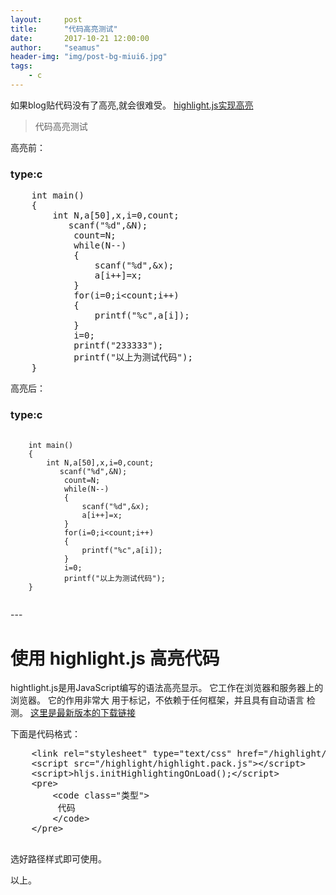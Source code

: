 ```yaml
---
layout:     post
title:      "代码高亮测试"
date:       2017-10-21 12:00:00
author:     "seamus"
header-img: "img/post-bg-miui6.jpg"
tags:
    - c
---
```

<link rel="stylesheet" type="text/css" href="/js/highlight/styles/vs2015.css">
<script src="/js/highlight/highlight.pack.js"></script>
<script>hljs.initHighlightingOnLoad();</script>

如果blog贴代码没有了高亮,就会很难受。
[highlight.js实现高亮](#build) 
>代码高亮测试

高亮前：
<h3>type:c</h3>
<pre>
    int main()
    {
        int N,a[50],x,i=0,count;
           scanf("%d",&N);
            count=N;
            while(N--)
            {
                scanf("%d",&x);
                a[i++]=x;
            }
            for(i=0;i&lt;count;i++)
            {
                printf("%c",a[i]);
            }
            i=0;
            printf("233333");
            printf("以上为测试代码");
    }    
</pre>

高亮后：
<h3>type:c</h3>
<pre>
    <code class="c">
    int main()
    {
        int N,a[50],x,i=0,count;
           scanf("%d",&N);
            count=N;
            while(N--)
            {
                scanf("%d",&x);
                a[i++]=x;
            }
            for(i=0;i&lt;count;i++)
            {
                printf("%c",a[i]);
            }
            i=0;
            printf("以上为测试代码");
    }
    </code>
</pre>

<p id="build"></p>
---
<h1>使用 highlight.js 高亮代码</h1>

hightlight.js是用JavaScript编写的语法高亮显示。
它工作在浏览器和服务器上的浏览器。
它的作用非常大
用于标记，不依赖于任何框架，并且具有自动语言
检测。
<a href="https://highlightjs.org/">这里是最新版本的下载链接</a>

下面是代码格式：
<pre>
    &lt;link rel="stylesheet" type="text/css" href="/highlight/styles/vs2015.css"&gt;
    &lt;script src="/highlight/highlight.pack.js"&gt;&lt;/script&gt;
    &lt;script>hljs.initHighlightingOnLoad();&lt;/script&gt;
    &lt;pre&gt;
        &lt;code class="类型"&gt;
         代码   
        &lt;/code&gt;
    &lt;/pre&gt;

</pre>
选好路径样式即可使用。

 以上。
